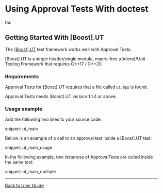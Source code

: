 <a id="top"></a>

# Using Approval Tests With doctest


toc


## Getting Started With \[Boost\].UT

The [\[Boost\].UT](https://github.com/boost-experimental/ut) test framework works well with Approval Tests.

\[Boost\].UT is a single header/single module, macro-free μ(micro)/Unit Testing Framework that requires C++17 / C++20

### Requirements

Approval Tests for \[Boost\].UT requires that a file called `ut.hpp` is found.

Approval Tests needs \[Boost\].UT version 1.1.4 or above.

### Usage example

Add the following two lines to your source code:

snippet: ut_main

Bellow is an example of a call to an approval test inside a \[Boost\].UT test:

snippet: ut_main_usage

In the following example, two instances of ApprovalTests are called inside the same test:

snippet: ut_main_multiple

<!-- todo: document use of sections -->

---

[Back to User Guide](/doc/README.md#top)
